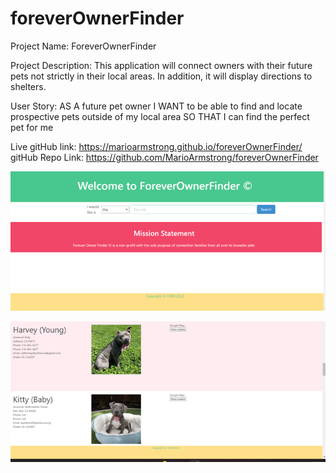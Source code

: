 # foreverOwnerFinder
Project Name: ForeverOwnerFinder

Project Description: This application will connect owners with their future pets not strictly in their local areas. In addition, it will display directions to shelters.

User Story: AS A future pet owner I WANT to be able to find and locate prospective pets outside of my local area SO THAT I can find the perfect pet for me

Live gitHub link: https://marioarmstrong.github.io/foreverOwnerFinder/
gitHub Repo Link: https://github.com/MarioArmstrong/foreverOwnerFinder

![](./assets/extra/image.png)

![](./assets/extra/image%20(1).png)
